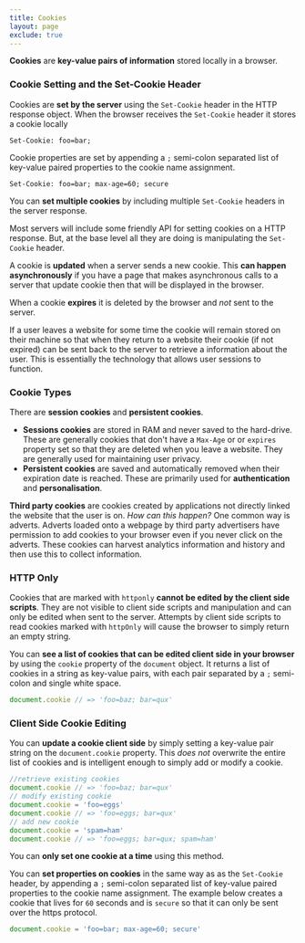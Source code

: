 ```yaml
---
title: Cookies
layout: page
exclude: true
---
```


**Cookies** are **key-value pairs of information** stored locally in a browser. 

### Cookie Setting and the Set-Cookie Header

Cookies are **set by the server** using the `Set-Cookie` header in the HTTP response object. When the browser receives the `Set-Cookie` header it stores a cookie locally
```
Set-Cookie: foo=bar;
```

Cookie properties are set by appending a `;` semi-colon separated list of key-value paired properties to the cookie name assignment. 
```
Set-Cookie: foo=bar; max-age=60; secure
```

You can **set multiple cookies** by including multiple `Set-Cookie` headers in the server response.

Most servers will include some friendly API for setting cookies on a HTTP response. But, at the base level all they are doing is  manipulating the `Set-Cookie` header.

A cookie is **updated** when a server sends a new cookie. This **can happen asynchronously** if you have a page that makes asynchronous calls to a server that update cookie then that will be displayed in the browser.

When a cookie **expires** it is deleted by the browser and *not* sent to the server.

If a user leaves a website for some time the cookie will remain stored on their machine so that when they return to a website their cookie (if not expired) can be sent back to the server to retrieve a information about the user. This is essentially the technology that allows user sessions to function. 

### Cookie Types

There are **session cookies** and **persistent cookies**.

- **Sessions cookies** are stored in RAM and never saved to the hard-drive. These are generally cookies that don't have a `Max-Age` or  or `expires` property set so that they are deleted when you leave a website. They are generally used for maintaining user privacy.
- **Persistent cookies** are saved and automatically removed when their expiration date is reached. These are primarily used for **authentication** and **personalisation**.

**Third party cookies** are cookies created by applications not directly linked the website that the user is on. *How can this happen?* One common way is adverts. Adverts loaded onto a webpage by third party advertisers have permission to add cookies to your browser even if you never click on the adverts. These cookies can harvest analytics information and history and then use this to collect information.


### HTTP Only

Cookies that are marked with `httponly` **cannot be edited by the client side scripts**. They are not visible to client side scripts and manipulation and can only be edited when sent to the server. Attempts by client side scripts to read cookies marked with `httpOnly` will cause the browser to simply return an empty string.

You can **see a list of cookies that can be edited client side in your browser** by using the `cookie` property of the `document` object. It returns a list of cookies in a string as key-value pairs, with each pair separated by a `;` semi-colon and single white space.
```js
document.cookie // => 'foo=baz; bar=qux'
```

### Client Side Cookie Editing

You can **update a cookie client side** by simply setting a key-value pair string on the `document.cookie` property. This *does not* overwrite the entire list of cookies and is intelligent enough to simply add or modify a cookie.
```js
//retrieve existing cookies
document.cookie // => 'foo=baz; bar=qux'
// modify existing cookie
document.cookie = 'foo=eggs'
document.cookie // => 'foo=eggs; bar=qux'
// add new cookie
document.cookie = 'spam=ham'
document.cookie // => 'foo=eggs; bar=qux; spam=ham'
```

You can **only set one cookie at a time** using this method.

You can **set properties on cookies** in the same way as as the `Set-Cookie` header, by appending a `;` semi-colon separated list of key-value paired properties to the cookie name assignment. The example below creates a cookie that lives for `60` seconds and is `secure` so that it can only be sent over the https protocol. 
```js
document.cookie = 'foo=bar; max-age=60; secure'
```




<!--stackedit_data:
eyJoaXN0b3J5IjpbMTY5NjU3MDYyNSwtMTQ3Njc0ODI3Niw2Mz
UxMDY1NjksMTYwNDg1MDM3NSwtOTcwOTcwNjMyLC03NzcyNzk0
NzAsLTE0NjQzMDE3OTIsMTIxMjQzNzkwNyw5MDg3Njc3MzQsLT
MzMDU5MDQ3MSw4NjI3NzIzNDcsOTc5NTU0Mzc2LDYwNjk3MjA1
OSwtNzExMTU2NTk3LDExNzgwOTc1NDRdfQ==
-->